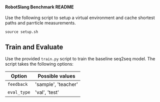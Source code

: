 #### RobotSlang Benchmark README

Use the following script to setup a virtual environment and cache shortest paths and parrticle measurements.

```
source setup.sh
```

## Train and Evaluate
Use the provided `train.py` script to train the baseline seq2seq model. The script takes the following options:

| Option  | Possible values  |
|---|---|
| `feedback`  |  'sample', 'teacher' |
| `eval_type`  | 'val', 'test'  |


